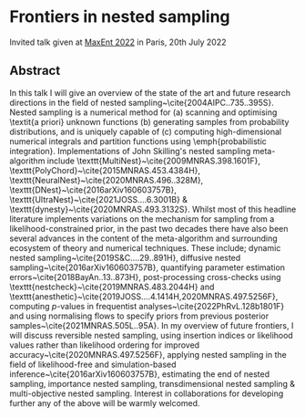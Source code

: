 # Frontiers in nested sampling

Invited talk given at [MaxEnt 2022](https://maxent22.see.asso.fr/) in Paris, 20th July 2022

## Abstract

In this talk I will give an overview of the state of the art and future research directions in the field of nested sampling~\cite{2004AIPC..735..395S}. Nested sampling is a numerical method for (a) scanning and optimising \textit{a priori} unknown functions (b) generating samples from probability distributions, and is uniquely capable of (c) computing high-dimensional numerical integrals and partition functions using \emph{probabilistic integration}. Implementations of John Skilling's nested sampling meta-algorithm include \texttt{MultiNest}~\cite{2009MNRAS.398.1601F}, \texttt{PolyChord}~\cite{2015MNRAS.453.4384H}, \texttt{NeuralNest}~\cite{2020MNRAS.496..328M}, \texttt{DNest}~\cite{2016arXiv160603757B}, \texttt{UltraNest}~\cite{2021JOSS....6.3001B} \& \texttt{dynesty}~\cite{2020MNRAS.493.3132S}. Whilst most of this headline literature implements variations on the mechanism for sampling from a likelihood-constrained prior, in the past two decades there have also been several advances in the content of the meta-algorithm and surrounding ecosystem of theory and numerical techniques. These include; dynamic nested sampling~\cite{2019S&C....29..891H}, diffusive nested sampling~\cite{2016arXiv160603757B}, quantifying parameter estimation errors~\cite{2018BayAn..13..873H}, post-processing cross-checks using \texttt{nestcheck}~\cite{2019MNRAS.483.2044H} and \texttt{anesthetic}~\cite{2019JOSS....4.1414H,2020MNRAS.497.5256F},  computing $p$-values in frequentist analyses~\cite{2022PhRvL.128b1801F} and using normalising flows to specify priors from previous posterior samples~\cite{2021MNRAS.505L..95A}. In my overview of future frontiers, I will discuss reversible nested sampling, using insertion indices or likelihood values rather than likelihood ordering for improved accuracy~\cite{2020MNRAS.497.5256F}, applying nested sampling in the field of likelihood-free and simulation-based inference~\cite{2016arXiv160603757B}, estimating the end of nested sampling, importance nested sampling, transdimensional nested sampling \& multi-objective nested sampling. Interest in collaborations for developing further any of the above will be warmly welcomed.
